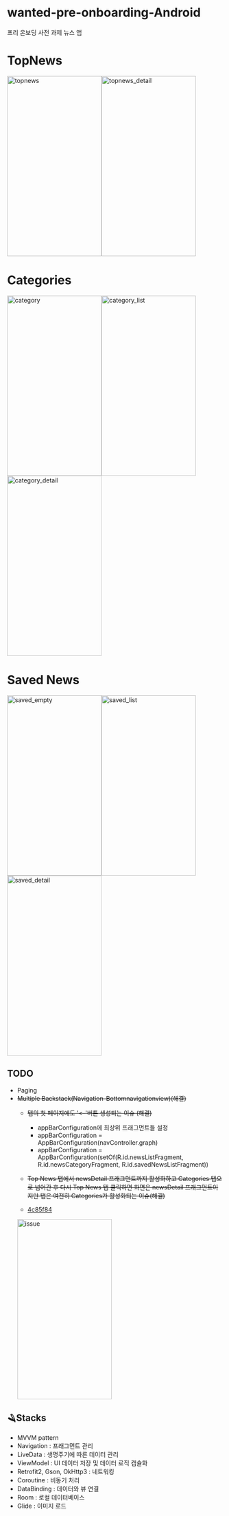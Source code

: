 # wanted-pre-onboarding-Android
프리 온보딩 사전 과제 뉴스 앱

# TopNews
<img width="220" height="420" alt="topnews" src="https://user-images.githubusercontent.com/66052467/189525422-dc032d4c-b748-41a2-9ed9-41a2f0574c4c.png"><img width="220" height="420" alt="topnews_detail" src="https://user-images.githubusercontent.com/66052467/189525411-c30a204e-ee85-47db-84c6-6278ff01b4f5.png">

# Categories
<img width="220" height="420" alt="category" src="https://user-images.githubusercontent.com/66052467/189604331-961ee7c2-0d3f-4d59-9c46-e002289f875d.png"><img width="220" height="420" alt="category_list" src="https://user-images.githubusercontent.com/66052467/189525506-34378c27-ff4b-4d73-85a8-c26f3b32dec2.png"><img width="220" height="420" alt="category_detail" src="https://user-images.githubusercontent.com/66052467/189525516-4af19519-5af8-4999-bd9f-9250c774303f.png">

# Saved News
<img width="220" height="420" alt="saved_empty" src="https://user-images.githubusercontent.com/66052467/189604359-0519cf3b-f717-436e-8d8b-43854fdab7e2.png"><img width="220" height="420" alt="saved_list" src="https://user-images.githubusercontent.com/66052467/189604372-6aab84ff-f756-4e51-bd93-7b55368e1e26.png"><img width="220" height="420" alt="saved_detail" src="https://user-images.githubusercontent.com/66052467/189525546-f3c0c786-38b0-4fff-b698-a33d3bc83397.png">

## TODO
- Paging
- ~~Multiple Backstack(Navigation-Bottomnavigationview)(해결)~~
  - ~~탭의 첫 페이지에도 '<-'버튼 생성되는 이슈 (해결)~~
    - appBarConfiguration에 최상위 프래그먼트들 설정
    - appBarConfiguration = AppBarConfiguration(navController.graph)
    - appBarConfiguration = AppBarConfiguration(setOf(R.id.newsListFragment, R.id.newsCategoryFragment, R.id.savedNewsListFragment))
        
  - ~~Top News 탭에서 newsDetail 프래그먼트까지 활성화하고 Categories 탭으로 넘어간 후 다시 Top News 탭 클릭하면 화면은 newsDetail 프래그먼트이지만 탭은 여전히 Categories가 활성화되는 이슈(해결)~~
  - [4c85f84](https://github.com/dudwls901/wanted-pre-onboarding-Android/commit/4c85f843ba44e73a533cd51d324eb31848531a57)
  <img width="220" height="420" alt="issue" src="https://user-images.githubusercontent.com/66052467/189526425-396fe1f7-3110-4d5e-a325-161271381c26.png">

## 🪒Stacks
- MVVM pattern 
- Navigation : 프래그먼트 관리
- LiveData : 생명주기에 따른 데이터 관리
- ViewModel : UI 데이터 저장 및 데이터 로직 캡슐화
- Retrofit2, Gson, OkHttp3 : 네트워킹
- Coroutine : 비동기 처리
- DataBinding : 데이터와 뷰 연결
- Room : 로컬 데이터베이스
- Glide : 이미지 로드
